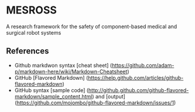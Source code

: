 MESROSS
=======

A research framework for the safety of component-based medical and surgical robot systems

References
----------

  * Github markdwon syntax [cheat sheet] (https://github.com/adam-p/markdown-here/wiki/Markdown-Cheatsheet)
  * GitHub [Flavored Markdown] (https://help.github.com/articles/github-flavored-markdown)
  * GitHub syntax [sample code] (http://github.github.com/github-flavored-markdown/sample_content.html) and [output] (https://github.com/mojombo/github-flavored-markdown/issues/1)
